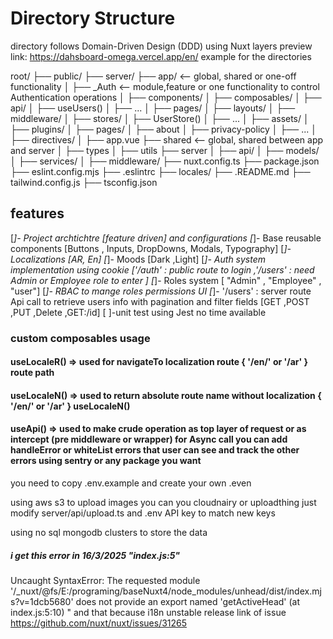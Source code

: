 # Directory Structure

 directory follows Domain-Driven Design (DDD) using Nuxt layers
preview link: https://dahsboard-omega.vercel.app/en/
example for the directories

root/
├── public/
├── server/
├── app/                  <-- global, shared or one-off functionality
│   ├── _Auth      <-- module,feature or one functionality to control Authentication operations
│      ├── components/
│      ├── composables/
│         ├── api/
│           ├── useUsers()
│           ├── ...
│      ├── pages/
│      ├── layouts/
│      ├── middleware/
│      ├── stores/
│          ├── UserStore()
│          ├── ...
│   ├── assets/
│   ├── plugins/
│   ├── pages/
│      ├── about
│      ├── privacy-policy
│      ├── ...
│   ├── directives/
│   ├── app.vue
├── shared                 <-- global, shared between app and server
│   ├── types
│   ├── utils
├── server
│   ├── api/
│   ├── models/
│   ├── services/
│   ├── middleware/
├── nuxt.config.ts
├── package.json
├── eslint.config.mjs
├── .eslintrc
├── locales/
├── .README.md
├── tailwind.config.js
├── tsconfig.json

## features

[*]- Project archtichtre [feature driven] and configurations
[*]- Base reusable components [Buttons , Inputs, DropDowns, Modals, Typography]
[*]- Localizations [AR, En]
[*]- Moods [Dark ,Light]
[*]- Auth system implementation using cookie  ['/auth' : public route to login ,'/users' : need Admin or Employee role to enter ]
[*]- Roles system [ "Admin" , "Employee" , "user"]
[*]- RBAC to mange roles permissions  UI
[*]- '/users' :  server route Api call to retrieve users info with pagination and filter fields [GET ,POST ,PUT ,Delete ,GET:/id]
[ ]-unit test using Jest no time available

### custom composables usage

#### useLocaleR() => used for navigateTo localization route { '/en/' or '/ar' } route path

#### useLocaleN() => used to return absolute route name without localization { '/en/' or '/ar' }  useLocaleN()

#### useApi() => used to make crude operation as top layer of request or as intercept (pre middleware or wrapper) for Async call you can add handleError or whiteList errors that user can see and track the other errors using sentry or any package you want

you need to copy .env.example and create your own .even

using aws s3 to upload images you can you cloudnairy or uploadthing just modify server/api/upload.ts and .env API key to match new keys

using no sql mongodb clusters to store the data

##### i get this error in 16/3/2025 "index.js:5"

 Uncaught SyntaxError: The requested module '/_nuxt/@fs/E:/programing/baseNuxt4/node_modules/unhead/dist/index.mjs?v=1dcb5680' does not provide an export named 'getActiveHead' (at index.js:5:10) " and that because i18n unstable release  link of issue https://github.com/nuxt/nuxt/issues/31265
